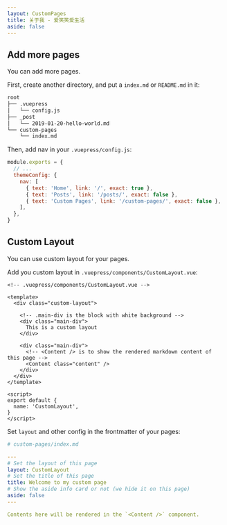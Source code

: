 ```yaml
---
layout: CustomPages
title: 关于我 - 爱笑笑爱生活
aside: false
---
```


## Add more pages

You can add more pages.

First, create another directory, and put a `index.md` or `README.md` in it:

```bash {6-7}
root
├── .vuepress
│   └── config.js
├── _post
│   └── 2019-01-20-hello-world.md
└── custom-pages
    └── index.md
```

Then, add nav in your `.vuepress/config.js`:

```js {7}
module.exports = {
  // ...
  themeConfig: {
    nav: [
      { text: 'Home', link: '/', exact: true },
      { text: 'Posts', link: '/posts/', exact: false },
      { text: 'Custom Pages', link: '/custom-pages/', exact: false },
    ],
  },
}
```

## Custom Layout

You can use custom layout for your pages.

Add you custom layout in `.vuepress/components/CustomLayout.vue`:

```vue
<!-- .vuepress/components/CustomLayout.vue -->

<template>
  <div class="custom-layout">

    <!-- .main-div is the block with white background -->
    <div class="main-div">
      This is a custom layout
    </div>

    <div class="main-div">
      <!-- <Content /> is to show the rendered markdown content of this page -->
      <Content class="content" />
    </div>
  </div>
</template>

<script>
export default {
  name: 'CustomLayout',
}
</script>
```

Set `layout` and other config in the frontmatter of your pages:

```yaml
# custom-pages/index.md

---
# Set the layout of this page
layout: CustomLayout
# Set the title of this page
title: Welcome to my custom page
# Show the aside info card or not (we hide it on this page)
aside: false
---

Contents here will be rendered in the `<Content />` component.
```
